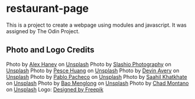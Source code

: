 # restaurant-page

This is a project to create a webpage using modules and javascript. It was assigned by The Odin Project.

## Photo and Logo Credits

Photo by [Alex Haney](https://unsplash.com/@alexhaney?utm_source=unsplash&utm_medium=referral&utm_content=creditCopyText) on [Unsplash](https://unsplash.com/s/photos/restaurant?utm_source=unsplash&utm_medium=referral&utm_content=creditCopyText)
Photo by [Slashio Photography](https://unsplash.com/es/@slashiophotography?utm_source=unsplash&utm_medium=referral&utm_content=creditCopyText) on [Unsplash](https://unsplash.com/?utm_source=unsplash&utm_medium=referral&utm_content=creditCopyTex)
Photo by [Pesce Huang](https://unsplash.com/@pesce?utm_source=unsplash&utm_medium=referral&utm_content=creditCopyText) on [Unsplash](https://unsplash.com/s/photos/lemonade?utm_source=unsplash&utm_medium=referral&utm_content=creditCopyTex)
Photo by [Devin Avery](https://unsplash.com/es/@devintavery?utm_source=unsplash&utm_medium=referral&utm_content=creditCopyText) on [Unsplash](https://unsplash.com/s/photos/coffee?utm_source=unsplash&utm_medium=referral&utm_content=creditCopyText)
Photo by [Pablo Pacheco](https://unsplash.com/@pablopacheco_videografo?utm_source=unsplash&utm_medium=referral&utm_content=creditCopyText) on [Unsplash](ttps://unsplash.com/s/photos/pizza?utm_source=unsplash&utm_medium=referral&utm_content=creditCopyText)
Photo by [Saahil Khatkhate](https://unsplash.com/@saahilkhatkhate?utm_source=unsplash&utm_medium=referral&utm_content=creditCopyText) on [Unsplash](https://unsplash.com/s/photos/pizza?utm_source=unsplash&utm_medium=referral&utm_content=creditCopyText)
Photo by [Bao Menglong](https://unsplash.com/@__menglong?utm_source=unsplash&utm_medium=referral&utm_content=creditCopyText) on [Unsplash](https://unsplash.com/s/photos/steak?utm_source=unsplash&utm_medium=referral&utm_content=creditCopyText)
Photo by [Chad Montano](https://unsplash.com/@briewilly?utm_source=unsplash&utm_medium=referral&utm_content=creditCopyText) on [Unsplash](https://unsplash.com/s/photos/burger?utm_source=unsplash&utm_medium=referral&utm_content=creditCopyText)
Logo: [Designed by Freepik](http://www.freepik.com)